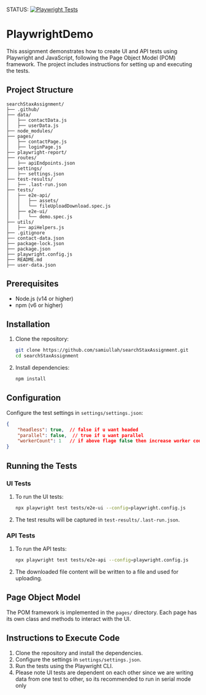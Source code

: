 STATUS:
[![Playwright Tests](https://github.com/samiullah/searchStaxAssignment/actions/workflows/playwright.yml/badge.svg)](https://github.com/samiullah/searchStaxAssignment/actions/workflows/playwright.yml)
# PlaywrightDemo

This assignment demonstrates how to create UI and API tests using Playwright and JavaScript, following the Page Object Model (POM) framework. The project includes instructions for setting up and executing the tests.

## Project Structure

```
searchStaxAssignment/
├── .github/
├── data/
│   ├── contactData.js
│   ├── userData.js
├── node_modules/
├── pages/
│   ├── contactPage.js
│   ├── loginPage.js
├── playwright-report/
├── routes/
│   ├── apiEndpoints.json
├── settings/
│   ├── settings.json
├── test-results/
│   ├── .last-run.json
├── tests/
│   ├── e2e-api/
│   │   ├── assets/
│   │   └── fileUploadDownload.spec.js
│   ├── e2e-ui/
│   │   └── demo.spec.js
├── utils/
│   ├── apiHelpers.js
├── .gitignore
├── contact-data.json
├── package-lock.json
├── package.json
├── playwright.config.js
├── README.md
├── user-data.json
```

## Prerequisites

- Node.js (v14 or higher)
- npm (v6 or higher)

## Installation

1. Clone the repository:
   ```bash
   git clone https://github.com/samiullah/searchStaxAssignment.git
   cd searchStaxAssignment
   ```

2. Install dependencies:
   ```bash
   npm install
   ```

## Configuration

Configure the test settings in `settings/settings.json`:

```json
{
    "headless": true,  // false if u want headed
    "parallel": false,  // true if u want parallel
    "workerCount": 1   // if above flage false then increase worker count
}
```

## Running the Tests

### UI Tests

1. To run the UI tests:
   ```bash
   npx playwright test tests/e2e-ui --config=playwright.config.js
   ```

2. The test results will be captured in `test-results/.last-run.json`.

### API Tests

1. To run the API tests:
   ```bash
   npx playwright test tests/e2e-api --config=playwright.config.js
   ```

2. The downloaded file content will be written to a file and used for uploading.

## Page Object Model

The POM framework is implemented in the `pages/` directory. Each page has its own class and methods to interact with the UI.

## Instructions to Execute Code

1. Clone the repository and install the dependencies.
2. Configure the settings in `settings/settings.json`.
3. Run the tests using the Playwright CLI.
4. Please note UI tests are dependent on each other since we are writing data from one test to other, so its
recommended to run in serial mode only


